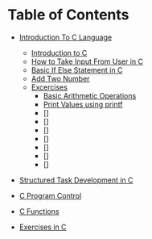 # Table of Contents

- [Introduction To C Language](/Introduction%20To%20C%20Language/)
  - [Introduction to C](/Introduction%20To%20C%20Language/Intro.c/)
  - [How to Take Input From User in C](/Introduction%20To%20C%20Language/UserInput.c/)
  - [Basic If Else Statement in C](/Introduction%20To%20C%20Language/ifelse.c/)
  - [Add Two Number](/Introduction%20To%20C%20Language/Add2Number.c/)
  - [Excercises](/Introduction%20To%20C%20Language/Excercises/)
      - [Basic Arithmetic Operations](/Introduction%20To%20C%20Language/Excercises/ex1.c/)
      - [Print Values using printf](/Introduction%20To%20C%20Language/Excercises/ex2.c/)
      - []
      - []
      - []
      - []
      - []
      - []
      - []
  

- [Structured Task Development in C](#structured-task-development-in-c)
- [C Program Control](#c-program-control)
- [C Functions](#c-functions)
- [Exercises in C](#exercises-in-c)
